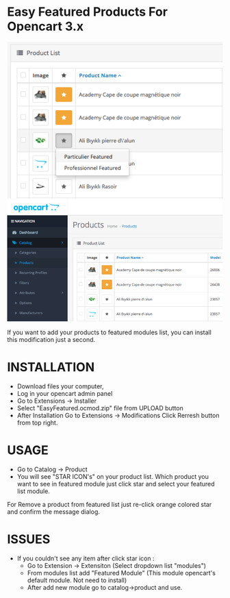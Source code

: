 #  Easy Featured Products For Opencart 3.x
![Screenshot](screen-1.png)
![Screenshot](screen-2.png)

If you want to add your products to featured modules list, you can install this modification just a second.

# INSTALLATION

- Download files your computer,
- Log in your opencart admin panel
- Go to Extensions -> Installer
- Select "EasyFeatured.ocmod.zip" file from UPLOAD button
- After Installation Go to Extensions -> Modifications Click Rerresh button from top right.


# USAGE

- Go to Catalog -> Product
- You will see "STAR ICON's" on your product list. Which product you want to see in featured module just click star and select your featured list module.

For Remove a product from featured list just re-click orange colored star and confirm the message dialog.

# ISSUES

- If you couldn't see any item after click star icon : 
    - Go to Extension -> Extensiton (Select dropdown list "modules")
    - From modules list add "Featured Module" (This module opencart's default module. Not need to install)
    - After add new module go to catalog->product and use.
    
   
    

